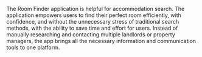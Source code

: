 The Room Finder application is helpful for accommodation search. The application
empowers users to find their perfect room efficiently, with confidence, and without the
unnecessary stress of traditional search methods, with the ability to save time and effort
for users. Instead of manually researching and contacting multiple landlords or property
managers, the app brings all the necessary information and communication tools to one
platform.
